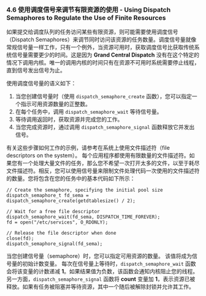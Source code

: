 ### 4.6 使用调度信号来调节有限资源的使用 - Using Dispatch Semaphores to Regulate the Use of Finite Resources
如果提交给调度队列的任务访问某些有限资源，则可能需要使用调度信号（Dispatch Semaphores）来调节同时访问该资源的任务数量。调度信号量就像常规信号量一样工作，只有一个例外，当资源可用时，获取调度信号比获取传统系统信号量需要更少的时间。这是因为 **Grand Central Dispatch** 没有在这个特定的情况下调用内核。唯一的调用内核的时间只有在资源不可用时系统需要停止线程，直到信号发出信号为止。

使用调度信号量的语义如下：

1. 当您创建信号量时（使用 `dispatch_semaphore_create` 函数），您可以指定一个指示可用资源数量的正整数。
2. 在每个任务中，调用 `dispatch_semaphore_wait` 等待信号量。
3. 等待调用返回时，获取资源并完成您的工作。
4. 当您完成资源时，通过调用 `dispatch_semaphore_signal` 函数释放它并发出信号。

有关这些步骤如何工作的示例，请参考在系统上使用文件描述符（file descriptors on the system）。 每个应用程序都使用有限数量的文件描述符。如果您有一个处理大量文件的任务，那么您不希望一次打开太多的文件，以至于耗尽文件描述符。相反，您可以使用信号量来限制文件处理代码一次使用的文件描述符的数量。您将包含在您的任务中的基本代码如下所示：

```
// Create the semaphore, specifying the initial pool size
dispatch_semaphore_t fd_sema = dispatch_semaphore_create(getdtablesize() / 2);
 
// Wait for a free file descriptor
dispatch_semaphore_wait(fd_sema, DISPATCH_TIME_FOREVER);
fd = open("/etc/services", O_RDONLY);
 
// Release the file descriptor when done
close(fd);
dispatch_semaphore_signal(fd_sema);
```

当您创建信号量（semaphore）时，您可以指定可用资源的数量。 该值将成为信号量的初始计数变量。 每次在信号量上等待时，`dispatch_semaphore_wait` 函数会将该变量的计数递减 **1**。如果结果值为负数，该函数会通知内核阻止您的线程。另一方面，`dispatch_semaphore_signal` 函数将 **count** 变量加 **1**，表示资源已被释放。如果有任务被阻塞并等待资源，其中一个随后被解除封锁并允许其工作。
